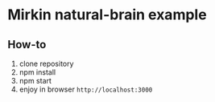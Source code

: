# Mirkin natural-brain example

## How-to

1. clone repository
2. npm install
3. npm start
4. enjoy in browser `http://localhost:3000`